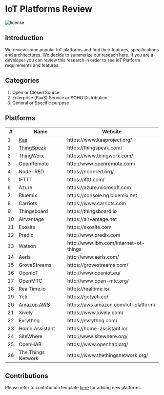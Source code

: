 # IoT Platforms Review

![license](https://img.shields.io/github/license/bambil/iot-platforms-review.svg?style=flat-square)

## Introduction
We review some popular IoT platforms and find their features, specifications and architectures.
We decide to summerize our reseach here. If you are a developer you can review this research in order
to see IoT Platform requirements and features.

## Categories
1. Open or Closed Source
2. Enterprise (PaaS) Service or SOHO Distribution
3. General or Specific purpose

## Platforms
<table class="table table-striped">
  <thead>
    <tr>
      <th>#</th>
      <th>Name</th>
      <th>Website</th>
    </tr>
  </thead>
  <tbody>
  <tr>
    <td>1</td>
    <td><a href="kaa.md">Kaa</a></td>
    <td>https://www.kaaproject.org/</td>
  </tr>
  <tr>
    <td>2</td>
    <td><a href="thing-speak.md">ThingSpeak</a></td>
    <td>https://thingspeak.com/</td>
  </tr>
  <tr>
    <td>2</td>
    <td>ThingWorx</td>
    <td>https://www.thingworx.com/</td>
  </tr>
  <tr>
    <td>3</td>
    <td>OpenRemote</td>
    <td>http://www.openremote.com/</td>
  </tr>
  <tr>
    <td>4</td>
    <td>Node-RED</td>
    <td>https://nodered.org/</td>
  </tr>
  <tr>
    <td>5</td>
    <td>IFTTT</td>
    <td>https://ifttt.com/</td>
  </tr>
  <tr>
    <td>6</td>
    <td>Azure</td>
    <td>https://azure.microsoft.com</td>
  </tr>
  <tr>
    <td>7</td>
    <td>Bluemix</td>
    <td>https://console.ng.bluemix.net</td>
  </tr>
  <tr>
    <td>8</td>
    <td>Carriots</td>
    <td>https://www.carriots.com</td>
  </tr>
  <tr>
    <td>9</td>
    <td>Thingsboard</td>
    <td>https://thingsboard.io</td>
  </tr>
  <tr>
    <td>10</td>
    <td>Airvantage</td>
    <td>https://airvantage.net</td>
  </tr>
  <tr>
    <td>11</td>
    <td>Exosite</td>
    <td>https://exosite.com</td>
  </tr>
  <tr>
    <td>12</td>
    <td>Predix</td>
    <td>http://www.predix.com</td>
  </tr>
  <tr>
    <td>13</td>
    <td>Watson</td>
    <td>http://www.ibm.com/internet-of-things</td>
  </tr>
  <tr>
    <td>14</td>
    <td>Aeris</td>
    <td>http://www.aeris.com/</td>
  </tr>
  <tr>
    <td>15</td>
    <td>GroveStreams</td>
    <td>https://grovestreams.com/</td>
  </tr>
  <tr>
    <td>16</td>
    <td>OpenIoT</td>
    <td>http://www.openiot.eu/</td>
  </tr>
  <tr>
    <td>17</td>
    <td>OpenMTC</td>
    <td>http://www.open-mtc.org/</td>
  </tr>
  <tr>
    <td>18</td>
    <td>RealTime.io</td>
    <td>https://realtime.io/</td>
  </tr>
  <tr>
    <td>19</td>
    <td>Yeti</td>
    <td>https://getyeti.co/</td>
  </tr>
  <tr>
    <td>20</td>
    <td><a href="amazon.md">Amazon AWS</a></td>
    <td>https://aws.amazon.com/iot-platform/</td>
  </tr>
  <tr>
    <td>21</td>
    <td>Xively</td>
    <td>https://www.xively.com/</td>
  </tr>
  <tr>
    <td>22</td>
    <td>Evrythng</td>
    <td>https://evrythng.com/</td>
  </tr>
  <tr>
    <td>23</td>
    <td>Home Assistant</td>
    <td>https://home-assistant.io/</td>
  </tr>
  <tr>
    <td>24</td>
    <td>SiteWhere</td>
    <td>http://www.sitewhere.org/</td>
  </tr>
  <tr>
    <td>25</td>
    <td>OpenHAB</td>
    <td>https://www.openhab.org/</td>
  </tr>
  <tr>
    <td>26</td>
    <td>The Things Network</td>
    <td>https://www.thethingsnetwork.org/</td>
  </tr>
  </tbody>
</table>

## Contributions
Please refer to contribution template [here]('CONTRIBUTION.md') for adding new platforms.
